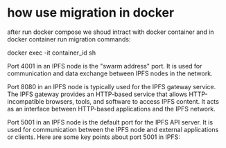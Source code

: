 # how use migration in docker

after run docker compose we shoud intract with docker container and in docker container run migration commands:

docker exec -it container_id sh

Port 4001 in an IPFS node is the "swarm address" port. It is used for communication and data exchange between IPFS nodes in the network.

Port 8080 in an IPFS node is typically used for the IPFS gateway service. The IPFS gateway provides an HTTP-based service that allows HTTP-incompatible browsers, tools, and software to access IPFS content. It acts as an interface between HTTP-based applications and the IPFS network.

Port 5001 in an IPFS node is the default port for the IPFS API server. It is used for communication between the IPFS node and external applications or clients. Here are some key points about port 5001 in IPFS:
